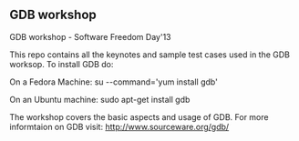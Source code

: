 GDB workshop
------------

GDB workshop - Software Freedom Day'13

This repo contains all the keynotes and sample test cases used in the GDB worksop. To install GDB do:

  On a Fedora Machine:
    su --command='yum install gdb'
  
  On an Ubuntu machine:
    sudo apt-get install gdb

The workshop covers the basic aspects and usage of GDB. For more informtaion on GDB visit: http://www.sourceware.org/gdb/
